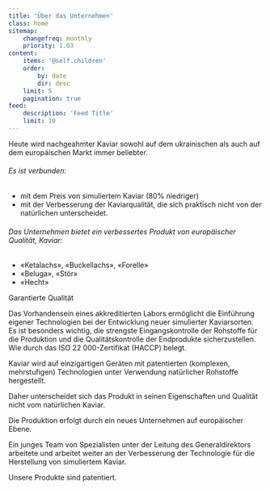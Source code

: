 ```yaml
---
title: 'Über das Unternehmen'
class: home
sitemap:
    changefreq: monthly
    priority: 1.03
content:
    items: '@self.children'
    order:
        by: date
        dir: desc
    limit: 5
    pagination: true
feed:
    description: 'Feed Title'
    limit: 10
---
```


Heute wird nachgeahmter Kaviar sowohl auf dem ukrainischen als auch auf dem europäischen Markt immer beliebter.

###### Es ist verbunden:

*   mit dem Preis von simuliertem Kaviar (80% niedriger)
*   mit der Verbesserung der Kaviarqualität, die sich praktisch nicht von der natürlichen unterscheidet.

###### Das Unternehmen bietet ein verbessertes Produkt von europäischer Qualität, Kaviar:

*   «Ketalachs», «Buckellachs», «Forelle»
*   «Belugа», «Stör»
*   «Hecht»

Garantierte Qualität

Das Vorhandensein eines akkreditierten Labors ermöglicht die Einführung eigener Technologien bei der Entwicklung neuer simulierter Kaviarsorten. Es ist besonders wichtig, die strengste Eingangskontrolle der Rohstoffe für die Produktion und die Qualitätskontrolle der Endprodukte sicherzustellen. 
Wie durch das ISO 22 000-Zertifikat (HACCP) belegt.

Kaviar wird auf einzigartigen Geräten mit patentierten (komplexen, mehrstufigen) Technologien unter Verwendung natürlicher Rohstoffe hergestellt.

Daher unterscheidet sich das Produkt in seinen Eigenschaften und Qualität nicht vom natürlichen Kaviar.

  

Die Produktion erfolgt durch ein neues Unternehmen auf europäischer Ebene.

Ein junges Team von Spezialisten unter der Leitung des Generaldirektors arbeitete und arbeitet weiter an der Verbesserung der Technologie für die Herstellung von simuliertem Kaviar.

Unsere Produkte sind patentiert.
